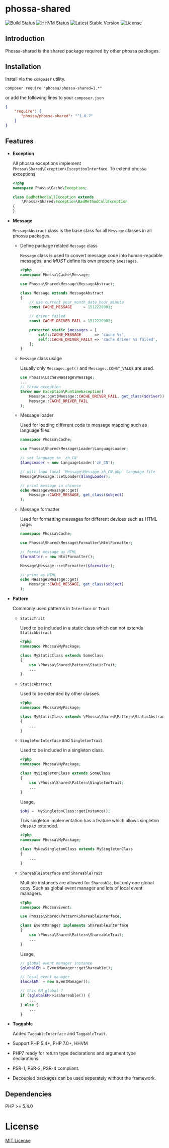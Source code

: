 # phossa-shared
[![Build Status](https://travis-ci.org/phossa/phossa-shared.svg)](https://travis-ci.org/phossa/phossa-shared.svg)
[![HHVM Status](http://hhvm.h4cc.de/badge/phossa/phossa-shared.svg)](http://hhvm.h4cc.de/package/phossa/phossa-shared)
[![Latest Stable Version](https://poser.pugx.org/phossa/phossa-shared/v/stable)](https://packagist.org/packages/phossa/phossa-shared)
[![License](https://poser.pugx.org/phossa/phossa-shared/license)](https://packagist.org/packages/phossa/phossa-shared)

Introduction
---

Phossa-shared is the shared package required by other phossa packages.

Installation
---

Install via the `composer` utility.

```
composer require "phossa/phossa-shared=1.*"
```

or add the following lines to your `composer.json`

```json
{
    "require": {
       "phossa/phossa-shared": "^1.0.7"
    }
}
```

Features
---

- **Exception**

  All phossa exceptions implement `Phossa\Shared\Exception\ExceptionInterface`.
  To extend phossa exceptions,

  ```php
  <?php
  namespace Phossa\Cache\Exception;

  class BadMethodCallException extends
      \Phossa\Shared\Exception\BadMethodCallException
  {
  }

  ```

- **Message**

  `MessageAbstract` class is the base class for all `Message` classes in all
  phossa packages.

  - Define package related `Message` class

    `Message` class is used to convert message code into human-readable
    messages, and *MUST* define its own property `$messages`.

    ```php
    <?php
    namespace Phossa\Cache\Message;

    use Phossa\Shared\Message\MessageAbstract;

    class Message extends MessageAbstract
    {
        // use current year_month_date_hour_minute
        const CACHE_MESSAGE     = 1512220901;

        // driver failed
        const CACHE_DRIVER_FAIL = 1512220902;

        protected static $messages = [
            self::CACHE_MESSAGE      => 'cache %s',
            self::CACHE_DRIVER_FAILT => 'cache driver %s failed',
        ];
    }
    ```

  - `Message` class usage

    Usually only `Message::get()` and `Message::CONST_VALUE` are used.

    ```php
    use Phossa\Cache\Message\Message;
    ...
    // throw exception
    throw new Exception\RuntimeException(
        Message::get(Message::CACHE_DRIVER_FAIL, get_class($driver)),
        Message::CACHE_DRIVER_FAIL
    );
    ```

  - Message loader

    Used for loading different code to message mapping such as language files.

    ```php
    namespace Phossa\Cache;

    use Phossa\Shared\Message\Loader\LanguageLoader;

    // set language to 'zh_CN'
    $langLoader = new LanguageLoader('zh_CN');

    // will load local `Message\Message.zh_CN.php` language file
    Message\Message::setLoader($langLoader);

    // print message in chinese
    echo Message\Message::get(
        Message::CACHE_MESSAGE, get_class($object)
    );
    ```

  - Message formatter

    Used for formatting messages for different devices such as HTML page.

    ```php
    namespace Phossa\Cache;

    use Phossa\Shared\Message\Formatter\HtmlFormatter;

    // format message as HTML
    $formatter = new HtmlFormatter();

    Message\Message::setFormatter($formatter);

    // print as HTML
    echo Message\Message::get(
        Message::CACHE_MESSAGE, get_class($object)
    );
    ```

- **Pattern**

  Commonly used patterns in `Interface` or `Trait`

  - `StaticTrait`

    Used to be included in a static class which can not extends `StaticAbstract`

    ```php
    <?php
    namespace Phossa\MyPackage;

    class MyStaticClass extends SomeClass
    {
        use \Phossa\Shared\Pattern\StaticTrait;
        ...
    }
    ```

  - `StaticAbstract`

    Used to be extended by other classes.

    ```php
    <?php
    namespace Phossa\MyPackage;

    class MyStaticClass extends \Phossa\Shared\Pattern\StaticAbstract
    {
        ...
    }
    ```

  - `SingletonInterface` and `SingletonTrait`

    Used to be included in a singleton class.

    ```php
    <?php
    namespace Phossa\MyPackage;

    class MySingletonClass extends SomeClass
    {
        use \Phossa\Shared\Pattern\SingletonTrait;
        ...
    }
    ```

    Usage,

    ```php
    $obj =  MySingletonClass::getInstance();
    ```

    This singleton implementation has a feature which allows singleton class
    to extended.

    ```php
    <?php
    namespace Phossa\MyPackage;

    class MyNewSingletonClass extends MySingletonClass
    {
        ...
    }
    ```

  - `ShareableInterface` and `ShareableTrait`

    Multiple instances are allowed for `Shareable`, but only one global copy.
    Such as global event manager and lots of local event managers.

    ```php
    <?php
    namespace Phossa\Event;

    use Phossa\Shared\Pattern\ShareableInterface;

    class EventManager implements ShareableInterface
    {
        use \Phossa\Shared\Pattern\ShareableTrait;
        ...
    }
    ```

    Usage,

    ```php
    // global event manager instance
    $globalEM = EventManager::getShareable();

    // local event manager
    $localEM  = new EventManager();

    // this EM global ?
    if ($globalEM->isShareable()) {
        ...
    } else {
        ...
    }
    ```

- **Taggable**

  Added `TaggableInterface` and `TaggableTrait`.

- Support PHP 5.4+, PHP 7.0+, HHVM

- PHP7 ready for return type declarations and argument type declarations.

- PSR-1, PSR-2, PSR-4 compliant.

- Decoupled packages can be used seperately without the framework.

Dependencies
---

PHP >= 5.4.0

# License

[MIT License](http://mit-license.org/)
